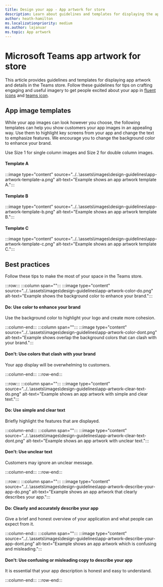 ```yaml
---
title: Design your app - App artwork for store
description: Learn about guidelines and templates for displaying the app artwork.
author: heath-hamilton
ms.localizationpriority: medium
ms.author: lajanuar
ms.topic: App artwork
---
```

# Microsoft Teams app artwork for store

This article provides guidelines and templates for displaying app artwork and details in the Teams store. Follow these guidelines for tips on crafting engaging and useful imagery to get people excited about your app in [fluent icons](https://www.figma.com/community/file/836835755999342788) and [teams icon](https://fluentsite.z22.web.core.windows.net/icon-viewer).

## App image templates

While your app images can look however you choose, the following templates can help you show customers your app images in an appealing way. Use them to highlight key screens from your app and change the text to emphasize features. We encourage you to change the background color to enhance your brand.

Use Size 1 for single column images and Size 2 for double column images.

#### Template A

:::image type="content" source="../..\assets\images\design-guidelines\app-artwork-template-a.png" alt-text="Example shows an app artwork template A.":::

#### Template B

:::image type="content" source="../..\assets\images\design-guidelines\app-artwork-template-b.png" alt-text="Example shows an app artwork template B.":::

#### Template C

:::image type="content" source="../..\assets\images\design-guidelines\app-artwork-template-c.png" alt-text="Example shows an app artwork template C.":::

## Best practices

Follow these tips to make the most of your space in the Teams store.

:::row:::
   :::column span="":::
:::image type="content" source="../..\assets\images\design-guidelines\app-artwork-color-do.png" alt-text="Example shows the background color to enhance your brand.":::

#### Do: Use color to enhance your brand

Use the background color to highlight your logo and create more cohesion.

   :::column-end:::
   :::column span="":::
:::image type="content" source="../..\assets\images\design-guidelines\app-artwork-color-dont.png" alt-text="Example shows overlap the background colors that can clash with your brand.":::

#### Don’t: Use colors that clash with your brand

Your app display will be overwhelming to customers.

   :::column-end:::
:::row-end:::

:::row:::
   :::column span="":::
:::image type="content" source="../..\assets\images\design-guidelines\app-artwork-clear-text-do.png" alt-text="Example shows an app artwork with simple and clear text.":::

#### Do: Use simple and clear text

Briefly highlight the features that are displayed.

   :::column-end:::
   :::column span="":::
:::image type="content" source="../..\assets\images\design-guidelines\app-artwork-clear-text-dont.png" alt-text="Example shows an app artwork with unclear text.":::

#### Don’t: Use unclear text

Customers may ignore an unclear message.

   :::column-end:::
:::row-end:::

:::row:::
   :::column span="":::
:::image type="content" source="../..\assets\images\design-guidelines\app-artwork-describe-your-app-do.png" alt-text="Example shows an app artwork that clearly describes your app.":::

#### Do: Clearly and accurately describe your app

Give a brief and honest overview of your application and what people can expect from it.

   :::column-end:::
   :::column span="":::
:::image type="content" source="../..\assets\images\design-guidelines\app-artwork-describe-your-app-dont.png" alt-text="Example shows an app artwork which is confusing and misleading.":::

#### Don’t: Use confusing or misleading copy to describe your app

It is essential that your app description is honest and easy to understand.

   :::column-end:::
:::row-end:::
